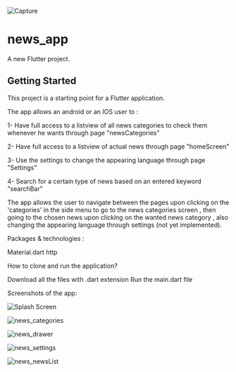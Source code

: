 ![Capture](https://user-images.githubusercontent.com/50349835/130674138-ac00f613-5113-4feb-861e-e468fa692265.JPG)
# news_app

A new Flutter project.

## Getting Started

This project is a starting point for a Flutter application.

The app allows an android or an IOS user to :

1- Have full access to a listview of all news categories to check them whenever he wants through page "newsCategories"

2- Have full access to a listview of actual news through page "homeScreen"

3- Use the settings to change the appearing language through page "Settings"

4- Search for a certain type of news based on an entered keyword "searchBar"

The app allows the user to navigate between the pages upon clicking on the 'categories' in the side menu to go to the news categories screen , then going to the chosen news upon clicking on the wanted news category , also changing the appearing language through settings (not yet implemented).


Packages & technologies :

Material.dart
http

How to clone and run the application?

Download all the files with .dart extension
Run the main.dart file

Screenshots of the app:

![Splash Screen](https://user-images.githubusercontent.com/50349835/130674304-d92f4a0d-683c-4d48-a0d2-c64ae531fe96.JPG)


![news_categories](https://user-images.githubusercontent.com/66536961/130468671-c1d85bc0-f592-4b1f-a288-96e7e6385868.jpeg)


![news_drawer](https://user-images.githubusercontent.com/66536961/130468748-62c9f461-0c43-445e-bc7c-bb8ad88e8988.jpeg)

![news_settings](https://user-images.githubusercontent.com/66536961/130468788-06cb80fb-2a2d-4894-86a7-2ddbceedd62e.jpeg)


![news_newsList](https://user-images.githubusercontent.com/66536961/130468839-f32ae86e-dbd5-4138-a6bf-9b4b3201b236.jpeg)


